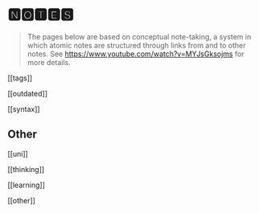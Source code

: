 # 🅽🅾🆃🅴🆂

> The pages below are based on conceptual note-taking, a system in which
> atomic notes are structured through links from and to other notes.
> See <https://www.youtube.com/watch?v=MYJsGksojms> for more details.

[[tags]]

[[outdated]]

[[syntax]]

## Other

[[uni]]

[[thinking]]

[[learning]]

[[other]]
